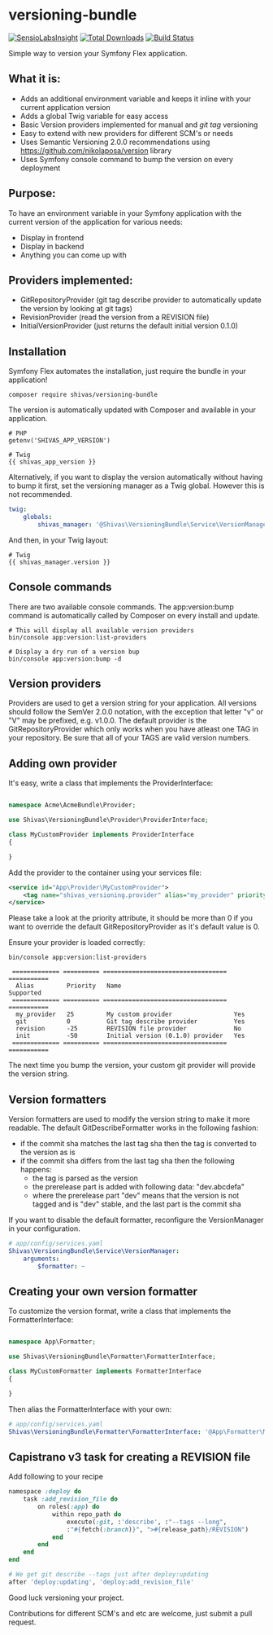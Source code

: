 versioning-bundle
=================

[![SensioLabsInsight](https://insight.sensiolabs.com/projects/d6d73376-b826-46d0-85f5-fd9f77c45c06/mini.png)](https://insight.sensiolabs.com/projects/d6d73376-b826-46d0-85f5-fd9f77c45c06)
[![Total Downloads](https://img.shields.io/packagist/dt/shivas/versioning-bundle.svg?style=flat)](https://packagist.org/packages/shivas/versioning-bundle)
[![Build Status](https://travis-ci.org/shivas/versioning-bundle.svg?branch=2.0.0-alpha)](https://travis-ci.org/shivas/versioning-bundle)

Simple way to version your Symfony Flex application.

What it is:
-

- Adds an additional environment variable and keeps it inline with your current application version
- Adds a global Twig variable for easy access
- Basic Version providers implemented for manual and *git tag* versioning
- Easy to extend with new providers for different SCM's or needs
- Uses Semantic Versioning 2.0.0 recommendations using https://github.com/nikolaposa/version library
- Uses Symfony console command to bump the version on every deployment

Purpose:
-

To have an environment variable in your Symfony application with the current version of the application for various needs:
- Display in frontend
- Display in backend
- Anything you can come up with

Providers implemented:
-

- GitRepositoryProvider (git tag describe provider to automatically update the version by looking at git tags)
- RevisionProvider (read the version from a REVISION file)
- InitialVersionProvider (just returns the default initial version 0.1.0)

Installation
-

Symfony Flex automates the installation, just require the bundle in your application!
```
composer require shivas/versioning-bundle
```

The version is automatically updated with Composer and available in your application.
```
# PHP
getenv('SHIVAS_APP_VERSION')

# Twig
{{ shivas_app_version }}
```

Alternatively, if you want to display the version automatically without having to bump it first, set the versioning manager as a Twig global.
However this is not recommended.
```yaml
twig:
    globals:
        shivas_manager: '@Shivas\VersioningBundle\Service\VersionManager'
```

And then, in your Twig layout:
```
# Twig
{{ shivas_manager.version }}
```

Console commands
-

There are two available console commands. The app:version:bump command is automatically called by Composer on every install and update.
```
# This will display all available version providers
bin/console app:version:list-providers

# Display a dry run of a version bup
bin/console app:version:bump -d
```

Version providers
-

Providers are used to get a version string for your application. All versions should follow the SemVer 2.0.0 notation, with the exception that letter "v" or "V" may be prefixed, e.g. v1.0.0.
The default provider is the GitRepositoryProvider which only works when you have atleast one TAG in your repository. Be sure that all of your TAGS are valid version numbers.

Adding own provider
-

It's easy, write a class that implements the ProviderInterface:
```php

namespace Acme\AcmeBundle\Provider;

use Shivas\VersioningBundle\Provider\ProviderInterface;

class MyCustomProvider implements ProviderInterface
{

}
```

Add the provider to the container using your services file:
```xml
<service id="App\Provider\MyCustomProvider">
    <tag name="shivas_versioning.provider" alias="my_provider" priority="25" />
</service>
```

Please take a look at the priority attribute, it should be more than 0 if you want to override the default GitRepositoryProvider as it's default value is 0.

Ensure your provider is loaded correctly:
```
bin/console app:version:list-providers

 ============= ========== ================================== ===========
  Alias         Priority   Name                               Supported
 ============= ========== ================================== ===========
  my_provider   25         My custom provider                 Yes
  git           0          Git tag describe provider          Yes
  revision      -25        REVISION file provider             No
  init          -50        Initial version (0.1.0) provider   Yes
 ============= ========== ================================== ===========
```

The next time you bump the version, your custom git provider will provide the version string.

Version formatters
-

Version formatters are used to modify the version string to make it more readable. The default GitDescribeFormatter works in the following fashion:

- if the commit sha matches the last tag sha then the tag is converted to the version as is
- if the commit sha differs from the last tag sha then the following happens:
  - the tag is parsed as the version
  - the prerelease part is added with following data: "dev.abcdefa"
  - where the prerelease part "dev" means that the version is not tagged and is "dev" stable, and the last part is the commit sha

If you want to disable the default formatter, reconfigure the VersionManager in your configuration.
```yaml
# app/config/services.yaml
Shivas\VersioningBundle\Service\VersionManager:
    arguments:
        $formatter: ~
```

Creating your own version formatter
-

To customize the version format, write a class that implements the FormatterInterface:
```php

namespace App\Formatter;

use Shivas\VersioningBundle\Formatter\FormatterInterface;

class MyCustomFormatter implements FormatterInterface
{

}
```

Then alias the FormatterInterface with your own:
```yaml
# app/config/services.yaml
Shivas\VersioningBundle\Formatter\FormatterInterface: '@App\Formatter\MyCustomFormatter'
```

Capistrano v3 task for creating a REVISION file
-

Add following to your recipe
``` ruby
namespace :deploy do
    task :add_revision_file do
        on roles(:app) do
            within repo_path do
                execute(:git, :'describe', :"--tags --long",
                :"#{fetch(:branch)}", ">#{release_path}/REVISION")
            end
        end
    end
end

# We get git describe --tags just after deploy:updating
after 'deploy:updating', 'deploy:add_revision_file'
```

Good luck versioning your project.

Contributions for different SCM's and etc are welcome, just submit a pull request.
